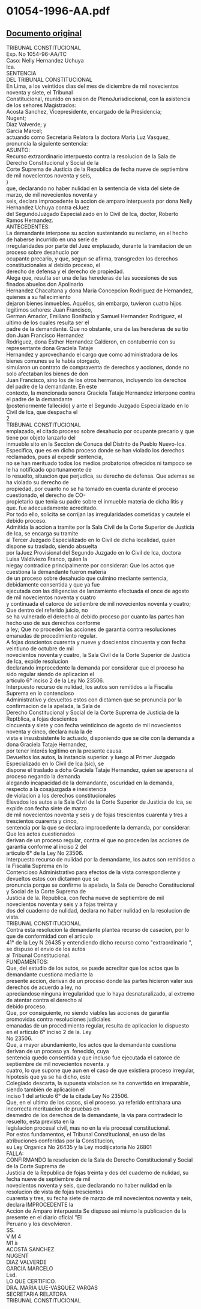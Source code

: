 
01054-1996-AA.pdf
=================
  
[Documento original](https://tc.gob.pe/jurisprudencia/1998/01054-1996-AA.pdf)  
---  
TRIBUNAL CONSTITUCIONAL  
Exp. No 1054-96-AA/TC  
Caso: Nelly Hernandez Uchuya  
Ica.  
SENTENCIA  
DEL TRIBUNAL CONSTITUCIONAL  
En Lima, a los veintidos dias del mes de diciembre de mil novecientos noventa y siete, el Tribunal  
Constitucional, reunido en sesion de PlenoJurisdiccional, con la asistencia de los sehores Magistrados:  
Acosta Sanchez, Vicepresidente, encargado de la Presidencia;  
Nugent;  
Diaz Valverde; y  
Garcia Marcel;  
actuando como Secretaria Relatora la doctora Maria Luz Vasquez, pronuncia la siguiente sentencia:  
ASUNTO:  
Recurso extraordinario interpuesto contra la resolucion de la Sala de Derecho Constitucional y Social de la  
Corte Suprema de Justicia de la Republica de fecha nueve de septiembre de mil novecientos noventa y seis,  
)  
que, declarando no haber nulidad en la sentencia de vista del siete de marzo, de mil novecientos noventa y  
seis, declara improcedente la accion de amparo interpuesta por dona Nelly Hernandez Uchuya contra elJuez  
del SegundoJuzgado Especializado en lo Civil de Ica, doctor, Roberto Ramos Hernandez.  
ANTECEDENTES:  
La demandante interpone su accion sustentando su reclamo, en el hecho de haberse incurrido en una serie de  
irregularidades por parte del Juez emplazado, durante la tramitacion de un proceso sobre desahucio por  
ocupante precario, y que, segun se afirma, transgreden los derechos constitucionales al debido proceso, el  
derecho de defensa y el derecho de propiedad.  
Alega que, resulta ser una de las herederas de las sucesiones de sus finados abuelos don Apolinario  
Hernandez Chacaltana y dona Maria Concepcion Rodriguez de Hernandez, quienes a su fallecimiento  
dejaron bienes inmuebles. Aquéllos, sin embargo, tuvieron cuatro hijos legitimos sehores: Juan Francisco,  
German Amador, Emiliano Bonifacio y Samuel Hernandez Rodriguez, el ultimo de los cuales resulta ser el  
padre de la demandante. Que no obstante, una de las herederas de su tio don Juan Francisco Hernandez  
Rodriguez, dona Esther Hernandez Calderon, en contubernio con su representante dona Graciela Tataje  
Hernandez y aprovechando el cargo que como administradora de los bienes comunes se le habia otorgado,  
simularon un contrato de compraventa de derechos y acciones, donde no solo afectaban los bienes de don  
Juan Francisco, sino los de los otros hermanos, incluyendo los derechos del padre de la demandante. En este  
contexto, la mencionada senora Graciela Tataje Hernandez interpone contra el padre de la demandante  
(posteriormente fallecido) y ante el Segundo Juzgado Especializado en lo Civil de Ica, que despacha el  
2  
TRIBUNAL CONSTITUCIONAL  
emplazado, el citado proceso sobre desahucio por ocupante precario y que tiene por objeto lanzarlo del  
inmueble sito en la Seccion de Conuca del Distrito de Pueblo Nuevo-Ica.  
Especifica, que es en dicho proceso donde se han violado los derechos reclamados, pues al expedir sentencia,  
no se han merituado todos los medios probatorios ofrecidos ni tampoco se le ha notificado oportunamente de  
lo resuelto, situacion que perjudica, su derecho de defensa. Que ademas se ha violado su derecho de  
propiedad, por cuanto no se ha tomado en cuenta durante el proceso cuestionado, el derecho de CO-  
propietario que tenia su padre sobre el inmueble materia de dicha litis y que. fue adecuadamente acreditado.  
Por todo ello, solicita se corrijan las irregularidades cometidas y cautele el debido proceso.  
Admitida la accion a tramite por la Sala Civil de la Corte Superior de Justicia de Ica, se encarga su tramite  
al Tercer Juzgado Especializado en lo Civil de dicha localidad, quien dispone su traslado, siendo absuelta  
por laJuez Provisional del Segundo Juzgado en lo Civil de Ica, doctora Luisa Valdiviezo Franco, quien la  
niegay contradice principalmente por considerar: Que los actos que cuestiona la demandante fueron materia  
de un proceso sobre desahucio que culmino mediante sentencia, debidamente consentida y que ya fue  
ejecutada con las diligencias de lanzamiento efectuada el once de agosto de mil novecientos noventa y cuatro  
y continuada el catorce de setiembre de mil novecientos noventa y cuatro; Que dentro del referido juicio, no  
se ha vulnerado el derecho al debido proceso por cuanto las partes han hecho uso de sus derechos conforme  
a ley; Que no proceden las acciones de garantia contra resoluciones emanadas de procedimiento regular.  
A fojas doscientos cuarenta y nueve y doscientos cincuenta y con fecha veintiuno de octubre de mil  
novecientos noventa y cuatro, la Sala Civil de la Corte Superior de Justicia de Ica, expide resolucion  
declarando improcedente la demanda por considerar que el proceso ha sido regular siendo de aplicacion el  
articulo 6° inciso 2 de la Ley No 23506.  
Interpuesto recurso de nulidad, los autos son remitidos a la Fiscalia Suprema en lo contencioso  
Administrativo y devueltos estos con dictamen que se pronuncia por la confirmacion de la apelada, la Sala de  
Derecho Constitucional y Social de la Corte Suprema de Justicia de la Reptblica, a fojas doscientos  
cincuenta y siete y con fecha veinticinco de agosto de mil novecientos noventa y cinco, declara nula la de  
vista e insusbsistente lo actuado, disponiendo que se cite con la demanda a dona Graciela Tataje Hernandez,  
por tener interés legitimo en la presente causa.  
Devueltos los autos, la instancia superior. y luego al Primer Juzgado Especializado en lo Civil de Ica (sic), se  
dispone el traslado a doha Graciela Tataje Hernandez, quien se apersona al proceso negando la demanda  
alegando incapacidad de la demandante, oscuridad en la demanda, respecto a la cosajuzgada e inexistencia  
de violacion a los derechos constitucionales  
Elevados los autos a la Sala Civil de la Corte Superior de Justicia de Ica, se expide con fecha siete de marzo  
de mil novecientos noventa y seis y de fojas trescientos cuarenta y tres a trescientos cuarenta y cinco,  
sentencia por la que se declara improcedente la demanda, por considerar: Que los actos cuestionados  
derivan de un proceso regular, contra el que no proceden las acciones de garantia conforme al inciso 2 del  
articulo 6° de la Ley No 23506.  
Interpuesto recurso de nulidad por la demandante, los autos son remitidos a la Fiscalia Suprema en lo  
Contencioso Administrativo para efectos de la vista correspondiente y devueltos estos con dictamen que se  
pronuncia porque se confirme la apelada, la Sala de Derecho Constitucional y Social de la Corte Suprema de  
Justicia de la. Republica, con fecha nueve de septiembre de mil novecientos noventa y seis y a fojas treinta y  
dos del cuaderno de nulidad, declara no haber nulidad en la resolucion de vista.  
TRIBUNAL CONSTITUCIONAL  
Contra esta resolucion la demandante plantea recurso de casacion, por lo que de conformidad con el articulo  
41° de la Ley N 26435 y entendiendo dicho recurso como "extraordinario ", se dispuso el envio de los autos  
al Tribunal Constitucional.  
FUNDAMENTOS:  
Que, del estudio de los autos, se puede acreditar que los actos que la demandante cuestiona mediante la  
presente accion, derivan de un proceso donde las partes hicieron valer sus derechos de acuerdo a ley, no  
apreciandose ninguna irregularidad que lo haya desnaturalizado, al extremo de atentar contra el derecho al  
debido proceso.  
Que, por consiguiente, no siendo viables las acciones de garantia promovidas contra resoluciones judiciales  
emanadas de un procedimiento regular, resulta de aplicacion lo dispuesto en el articulo 6° inciso 2 de la. Ley  
No 23506.  
Que, a mayor abundamiento, los actos que la demandante cuestiona derivan de un proceso ya. fenecido, cuya  
sentencia quedo consentida y que incluso fue ejecutada el catorce de septiembre de mil novecientos noventa. y  
cuatro, lo que supone que aun en el caso de que existiera proceso irregular, hipotesis que ya se ha dicho, este  
Colegiado descarta, la supuesta violacion se ha convertido en irreparable, siendo también de aplicacion el  
inciso 1 del articulo 6° de la citada Ley No 23506.  
Que, en el ultimo de los casos, si el proceso. ya referido entrahara una incorrecta merituacion de pruebas en  
desmedro de los derechos de la demandante, la via para contradecir lo resuelto, esta prevista en la  
legislacion procesal civil, mas no en la via procesal constitucional.  
Por estos fundamentos, el Tribunal Constitucional, en uso de las atribuciones conferidas por la Constitucion,  
su Ley Organica No 26435 y la Ley modijicatoria No 26801  
FALLA:  
CONFIRMANDO la resolucion de la Sala de Derecho Constitucional y Social de la Corte Suprema de  
Justicia de la Republica de fojas treinta y dos del cuaderno de nulidad, su fecha nueve de septiembre de mil  
novecientos noventa y seis, que declarando no haber nulidad en la resolucion de vista de fojas trescientos  
cuarenta y tres, su fecha siete de marzo de mil novecientos noventa y seis, declara IMPROCEDENTE la  
Accion de Amparo interpuesta Se dispuso asi mismo la publicacion de la presente en el diario oficial "El  
Peruano y los devolvieron.  
SS.  
V M 4  
M1 à  
ACOSTA SANCHEZ  
NUGENT  
DIAZ VALVERDE  
GARCIA MARCELO  
Lsd.  
LO QUE CERTIFICO.  
DRA. MARIA LUE-VASQUEZ VARGAS  
SECRETARIA RELATORA  
TRIBUNAL CONSTITUCIONAL
